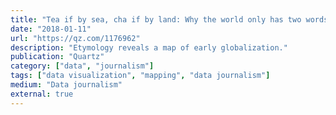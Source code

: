 ```yaml
---
title: "Tea if by sea, cha if by land: Why the world only has two words for tea"
date: "2018-01-11"
url: "https://qz.com/1176962"
description: "Etymology reveals a map of early globalization."
publication: "Quartz"
category: ["data", "journalism"]
tags: ["data visualization", "mapping", "data journalism"]
medium: "Data journalism"
external: true
---
```


